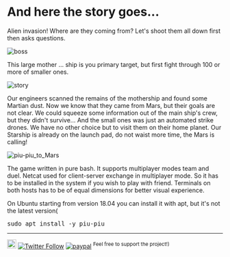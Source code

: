 # And here the story goes...

Alien invasion! Where are they coming from? Let's shoot them all down first then asks questions.

![boss](https://user-images.githubusercontent.com/18072680/204158330-40e0a29d-3ad2-409a-9457-eb98a91486ac.gif)

This large mother ... ship is you primary target, but first fight through 100 or more of smaller ones.

![story](https://user-images.githubusercontent.com/18072680/204155032-702de947-40d0-4831-96b1-19d4d63148db.gif)

Our engineers scanned the remains of the mothership and found some Martian dust. Now we know that they came from Mars, 
but their goals are not clear. We could squeeze some information out of the main ship's crew, but they didn't survive... 
And the small ones was just an automated strike drones. We have no other choice but to visit them on their home planet. 
Our Starship is already on the launch pad, do not waist more time, the Mars is calling!

![piu-piu_to_Mars](https://user-images.githubusercontent.com/18072680/113054416-0dffb480-91b2-11eb-904f-6e2088f180af.gif)

The game written in pure bash. It supports multiplayer modes team and duel. Netcat used for client-server exchange in multiplayer mode.
So it has to be installed in the system if you wish to play with friend. Terminals on both hosts has to be of equal dimensions
for better visual experience. <br>

On Ubuntu starting from version 18.04 you can install it with apt, but it's not the latest version(
<pre>sudo apt install -y piu-piu</pre>

---
<a href="https://t.me/sshtobash"><img src="https://telegram.org/img/website_icon.svg" width="21"></a>
[![Twitter Follow](https://img.shields.io/twitter/follow/Vaniacer?style=social)](https://twitter.com/Vaniacer)
[![paypal](https://img.shields.io/badge/Donate-PayPal-green.svg)](https://paypal.me/sshto?locale.x=en_US) <sup>Feel free to support the project!)</sup>
